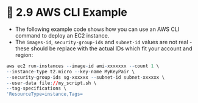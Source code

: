 <link href="../../../style.css" rel="stylesheet"></link>

# 🧠 2.9 AWS CLI Example
* The following example code shows how you can use an AWS CLI command to deploy an EC2 instance.
* The `images-id`, `security-group-ids` and `subnet-id` values are not real - these should be replace with the actual IDs which fit your account and region:
```r
aws ec2 run-instances --image-id ami-xxxxxxx --count 1 \
--instance-type t2.micro --key-name MyKeyPair \
--security-group-ids sg-xxxxxx --subnet-id subnet-xxxxxx \
--user-data file://my_script.sh \
--tag-specifications \
'ResourceType=instance,Tags=


```